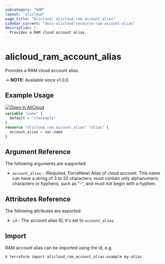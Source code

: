 ```yaml
---
subcategory: "RAM"
layout: "alicloud"
page_title: "Alicloud: alicloud_ram_account_alias"
sidebar_current: "docs-alicloud-resource-ram-account-alias"
description: |-
  Provides a RAM cloud account alias.
---
```


# alicloud_ram_account_alias

Provides a RAM cloud account alias.

-> **NOTE:** Available since v1.0.0.

## Example Usage

<div style="display: block;margin-bottom: 40px;"><div class="oics-button" style="float: right;position: absolute;margin-bottom: 10px;">
  <a href="https://api.aliyun.com/api-tools/terraform?resource=alicloud_ram_account_alias&exampleId=199509ee-dddc-e02e-194a-e933c48fe92a0ec7aefd&activeTab=example&spm=docs.r.ram_account_alias.0.199509eedd&intl_lang=EN_US" target="_blank">
    <img alt="Open in AliCloud" src="https://img.alicdn.com/imgextra/i1/O1CN01hjjqXv1uYUlY56FyX_!!6000000006049-55-tps-254-36.svg" style="max-height: 44px; max-width: 100%;">
  </a>
</div></div>

```terraform
variable "name" {
  default = "tfexample"
}
resource "alicloud_ram_account_alias" "alias" {
  account_alias = var.name
}
```
## Argument Reference

The following arguments are supported:

* `account_alias` - (Required, ForceNew) Alias of cloud account. This name can have a string of 3 to 32 characters, must contain only alphanumeric characters or hyphens, such as "-", and must not begin with a hyphen.

## Attributes Reference

The following attributes are exported:

* `id` - The account alias ID, it's set to `account_alias`.

## Import
RAM account alias can be imported using the id, e.g.
```shell
$ terraform import alicloud_ram_account_alias.example my-alias
```
